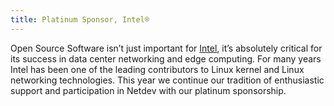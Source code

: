 ```yaml
---
title: Platinum Sponsor, Intel®
---
```


Open Source Software isn’t just important for [Intel](https://www.intel.com/), it’s absolutely critical for its success in data center networking and edge computing. For many years Intel has been one of the leading contributors to Linux kernel and Linux networking technologies. This year we continue our tradition of enthusiastic support and participation in Netdev with our platinum sponsorship.
